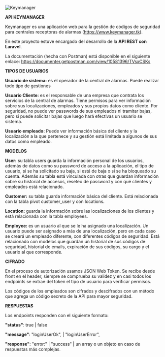 ![Keymanager](https://development.keymanager.tk/assets/img/logo_KeyManager.png)

**API KEYMANAGER**

Keymanager es una aplicación web para la gestión de códigos de seguridad para centrales receptoras de alarmas (https://www.keymanager.tk). 

En este proyecto estuve encargado del desarrollo de la **API REST con Laravel**.

La documentación (hecha con Postman) está disponible en el siguiente enlace:
https://documenter.getpostman.com/view/10581396/TVsxCSKs


**TIPOS DE USUARIOS**


**Usuario de sistema:** es el operador de la central de alarmas. Puede realizar todo tipo de gestiones

**Usuario Cliente:** es el responsable de una empresa que contrata los servicios de la central de alarmas. Tiene permisos para ver información sobre sus localizaciones, empleados y sus propios datos como cliente. Por seguridad, no puede ver passwords de sus empleados ni tramitar bajas, pero si puede solicitar bajas que luego hará efectivas un usuario se sistema.

**Usuario empleado:** Puede ver información básica del cliente y la localización a la que pertenece y su gestión está limitada a algunos de sus datos como empleado.

**MODELOS**

**User:** su tabla users guarda la información personal de los usuarios, además de datos como su password de acceso a la aplicación, el tipo de usuario, si se ha solicitado su baja, si está de baja o si se ha bloqueado su cuenta.
Además su tabla está vinculada con otras que guardan información sobre su historial de accesos, reseteo de password y con qué clientes y empleados está relacionado.

**Customer:** su tabla guarda información básica del cliente. Está relacionada con la tabla pivot customer_user y con locations.

**Location:** guarda la información sobre las localizaciones de los clientes y está relacionada con la tabla employees.

**Employee:** es un usuario al que se le ha asignado una localización. Un usuario puede ser asignado a más de una localización, pero en cada caso se creará un empleado diferente, con diferentes códigos de seguridad. Está relacionado con modelos que guardan un historial de sus códigos de seguridad, historial de emails, expiración de sus códigos, su cargo y el usuario al que corresponde. 

**CIFRADO**

En el proceso de autorización usamos JSON Web Token. Se recibe desde front en el header, siempre se comprueba su validez y en casi todos los endpoints se extrae del token el tipo de usuario para verificar permisos. 

Los códigos de los empleados son cifrados y descifrados con un método que agrega un código secreto de la API para mayor seguridad. 

**RESPUESTAS**

Los endpoints responden con el siguiente formato:

**"status"**: true | false

**"message"**: "loginUserOk", | "loginUserError",

**"response"**: "error:" | "success" | un array o un objeto en caso de respuestas más complejas.

